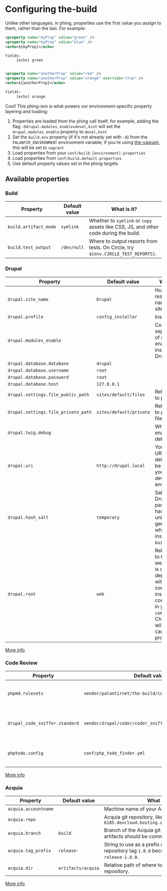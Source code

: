 # Configuring the-build

Unlike other languages, in phing, properties use the first value you assign to them, rather than the last. For example:

```xml
<property name="myProp" value="green" />
<property name="myProp" value="blue" />
<echo>${myProp}</echo>

Yields:
     [echo] green


<property name="anotherProp" value="red" />
<property name="anotherProp" value="orange" override="true" />
<echo>${anotherProp}</echo>

Yields:
     [echo] orange
```

Cool! This phing-ism is what powers our environment-specific property layering and loading:

1. Properties are loaded from the phing call itself; for example, adding the flag `-Ddrupal.modules_enable=devel,kint` will set the `drupal.modules_enable` property to `devel,kint`
1. Set the `build.env` property (if it's not already set with `-D`) from the `PALANTIR_ENVIRONMENT` environment variable; if you're using [the-vagrant](https://github.com/palantirnet/the-vagrant), this will be set to `vagrant`
1. Load properties from your `conf/build.[environment].properties`
1. Load properties from `conf/build.default.properties`
1. Use default property values set in the phing targets

## Available properties
### Build

| Property | Default value | What is it? |
|---|---|---|
| `build.artifact_mode` | `symlink` | Whether to `symlink` or `copy` assets like CSS, JS, and other code during the build. |
| `build.test_output` | `/dev/null` | Where to output reports from tests. On Circle, try `${env.CIRCLE_TEST_REPORTS}`. |


### Drupal

| Property | Default value | What is it? |
|---|---|---|
| `drupal.site_name` | `Drupal` | Human-readable name for your site. |
| `drupal.profile` | `config_installer` | Install profile. |
| `drupal.modules_enable` | | Comma-separated list of modules to enable after installing Drupal. |
| `drupal.database.database` | `drupal` |  |
| `drupal.database.username` | `root` |  |
| `drupal.database.password` | `root` |  |
| `drupal.database.host` | `127.0.0.1` |  |
| `drupal.settings.file_public_path` | `sites/default/files` | Relative path to public files. |
| `drupal.settings.file_private_path` | `sites/default/private` | Relative path to private files. |
| `drupal.twig.debug` | | Whether to enable twig debugging. |
| `drupal.uri` | `http://drupal.local` | Your site's URI; the default may be the URI of your local development environment. |
| `drupal.hash_salt` | `temporary` | Salt for Drupal's password hashing. A unique salt is generated when you install `the-build`. |
| `drupal.root` | `web` | Relative path to the Drupal web root. This is co-dependent with the composer installer configuration in your `composer.json`. Changing this will probably cause problems. |

[More info](../tasks/drupal.xml#L16-L38)

### Code Review

| Property | Default value | What is it? |
|---|---|---|
| `phpmd.rulesets` | `vendor/palantirnet/the-build/conf/phpmd.xml` | Relative path to the PHPMD configuration. |
| `drupal_code_sniffer.standard` | `vendor/drupal/coder/coder_sniffer/Drupal/ruleset.xml` | Relative path the the Drupal codesniffer standard. |
| `phptodo.config` | `conf/php_todo_finder.yml` | Relative path to the PHP To-do Finder configuration. |

[More info](code_review.md)

### Acquia

| Property | Default value | What is it? |
|---|---|---|
| `acquia.accountname` |  | Machine name of your Acquia site account. |
| `acquia.repo` |  | Acquia git repository, like `ACCOUNT@svn-6185.devcloud.hosting.acquia.com:ACCOUNT.git` |
| `acquia.branch` | `build` | Branch of the Acquia git repository where build artifacts should be committed. |
| `acquia.tag_prefix` | `release-` | String to use as a prefix on build tags; the repository tag `1.0.0` becomes the build tag `release-1.0.0`. |
| `acquia.dir` | `artifacts/acquia` | Relative path of where to keep the Acquia repository. |

[More info](../tasks/acquia.xml#L32-L59)
